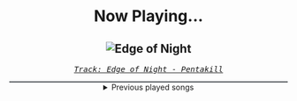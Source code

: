 <div align="center"> 
<h1>Now Playing...</h1>

![Edge of Night](https://i.scdn.co/image/ab67616d00001e02271db82dc8ab36a58edb04d7)
--
_<samp><a href="https://open.spotify.com/track/3Ro1AMjH9qdY3ZTWfxIFpN">Track: Edge of Night - Pentakill</a></samp>_

<div style="border: 1px #4B5054 solid"></div>
<details>
  <summary>
    Previous played songs
  </summary>
  <table>
    <thead>
      <tr>
        <th>
          Artist
        </th>
        <th>
          Song
        </th>
        <th>
          Link
        </th>
      </tr>
    </thead>
    <tbody>
      <tr><td>Pentakill</td><td>Edge of Night</td><td><a href="https://open.spotify.com/track/3Ro1AMjH9qdY3ZTWfxIFpN">https://open.spotify.com/track/3Ro1AMjH9qdY3ZTWfxIFpN</a></td></tr><tr><td>Pentakill</td><td>Lightbringer</td><td><a href="https://open.spotify.com/track/7ixYgkcd8aptv5bBAmQXYF">https://open.spotify.com/track/7ixYgkcd8aptv5bBAmQXYF</a></td></tr><tr><td>Pentakill</td><td>Aftershock</td><td><a href="https://open.spotify.com/track/6BPJCWBiFHF7ItUQlyyP6x">https://open.spotify.com/track/6BPJCWBiFHF7ItUQlyyP6x</a></td></tr><tr><td>Pentakill</td><td>Ohmwrecker</td><td><a href="https://open.spotify.com/track/3y5bwXEnArAVuFuE9wjmp6">https://open.spotify.com/track/3y5bwXEnArAVuFuE9wjmp6</a></td></tr><tr><td>Pentakill</td><td>Redemption</td><td><a href="https://open.spotify.com/track/3voBp3LlT8uHeQJ1QNWr8K">https://open.spotify.com/track/3voBp3LlT8uHeQJ1QNWr8K</a></td></tr><tr><td>Pentakill</td><td>The Bloodthirster</td><td><a href="https://open.spotify.com/track/0WUgPVIouwbNaAGsLHRc3Y">https://open.spotify.com/track/0WUgPVIouwbNaAGsLHRc3Y</a></td></tr><tr><td>Pentakill</td><td>Orb of Winter</td><td><a href="https://open.spotify.com/track/5Rv6N0h3s29CoZXZ55eL5Q">https://open.spotify.com/track/5Rv6N0h3s29CoZXZ55eL5Q</a></td></tr><tr><td>Pentakill</td><td>Lost Chapter</td><td><a href="https://open.spotify.com/track/207K1MXwebxpXDS43OazOU">https://open.spotify.com/track/207K1MXwebxpXDS43OazOU</a></td></tr><tr><td>Pentakill</td><td>Tear of the Goddess</td><td><a href="https://open.spotify.com/track/2fKdOno4uuTRrTXdikpdfm">https://open.spotify.com/track/2fKdOno4uuTRrTXdikpdfm</a></td></tr><tr><td>Pentakill</td><td>Gathering Storm</td><td><a href="https://open.spotify.com/track/2eKab7Fw5lCVnVM4G16N6B">https://open.spotify.com/track/2eKab7Fw5lCVnVM4G16N6B</a></td></tr><tr><td>Pentakill</td><td>Cull</td><td><a href="https://open.spotify.com/track/60MENAaLuthH95BFH7uF8l">https://open.spotify.com/track/60MENAaLuthH95BFH7uF8l</a></td></tr><tr><td>Pentakill</td><td>Infinity Edge</td><td><a href="https://open.spotify.com/track/43D7G1IUQdqmnrQ0miHjVV">https://open.spotify.com/track/43D7G1IUQdqmnrQ0miHjVV</a></td></tr><tr><td>Pentakill</td><td>Last Whisper</td><td><a href="https://open.spotify.com/track/5CqRnqaQI4cg4KStMa7XQO">https://open.spotify.com/track/5CqRnqaQI4cg4KStMa7XQO</a></td></tr><tr><td>Teamfight Tactics</td><td>Teamfight Tactics — Runeterra Reforged</td><td><a href="https://open.spotify.com/track/4rupPTR5ij9wG6BT51Sf5I">https://open.spotify.com/track/4rupPTR5ij9wG6BT51Sf5I</a></td></tr><tr><td>Teamfight Tactics</td><td>Inkborn Fables</td><td><a href="https://open.spotify.com/track/4dkfApaq2FChLIDLOJ4r1T">https://open.spotify.com/track/4dkfApaq2FChLIDLOJ4r1T</a></td></tr><tr><td>Teamfight Tactics</td><td>Rain and Neon</td><td><a href="https://open.spotify.com/track/6S0QhQIRCxIFhbHL7TqZVK">https://open.spotify.com/track/6S0QhQIRCxIFhbHL7TqZVK</a></td></tr><tr><td>Teamfight Tactics</td><td>Orchestrated Chaos</td><td><a href="https://open.spotify.com/track/0YW3KwrteE2WJ5eZBBycOk">https://open.spotify.com/track/0YW3KwrteE2WJ5eZBBycOk</a></td></tr><tr><td>Teamfight Tactics</td><td>Preparation</td><td><a href="https://open.spotify.com/track/4Ht3DvKmhvtjDoHcHnS6xH">https://open.spotify.com/track/4Ht3DvKmhvtjDoHcHnS6xH</a></td></tr><tr><td>Teamfight Tactics</td><td>Rivers of Fate</td><td><a href="https://open.spotify.com/track/0rRlENUGQqVDfSaT8bQ7CU">https://open.spotify.com/track/0rRlENUGQqVDfSaT8bQ7CU</a></td></tr><tr><td>Teamfight Tactics</td><td>All is Possible</td><td><a href="https://open.spotify.com/track/26h2ymQa5qgPsYDwWnuNol">https://open.spotify.com/track/26h2ymQa5qgPsYDwWnuNol</a></td></tr>
    </tbody>
  </table>
</details>

</div>
